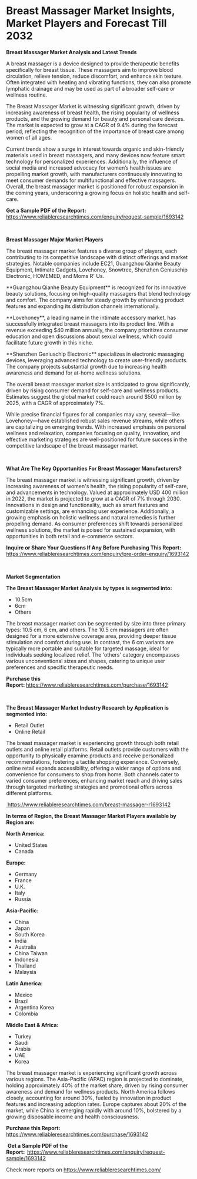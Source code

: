<p><h1>Breast Massager Market Insights, Market Players and Forecast Till 2032</h1></p><p><strong>Breast Massager Market Analysis and Latest Trends</strong></p>
<p><p>A breast massager is a device designed to provide therapeutic benefits specifically for breast tissue. These massagers aim to improve blood circulation, relieve tension, reduce discomfort, and enhance skin texture. Often integrated with heating and vibrating functions, they can also promote lymphatic drainage and may be used as part of a broader self-care or wellness routine.</p><p>The Breast Massager Market is witnessing significant growth, driven by increasing awareness of breast health, the rising popularity of wellness products, and the growing demand for beauty and personal care devices. The market is expected to grow at a CAGR of 9.4% during the forecast period, reflecting the recognition of the importance of breast care among women of all ages. </p><p>Current trends show a surge in interest towards organic and skin-friendly materials used in breast massagers, and many devices now feature smart technology for personalized experiences. Additionally, the influence of social media and increased advocacy for women’s health issues are propelling market growth, with manufacturers continuously innovating to meet consumer demands for multifunctional and effective massagers. Overall, the breast massager market is positioned for robust expansion in the coming years, underscoring a growing focus on holistic health and self-care.</p></p>
<p><strong>Get a Sample PDF of the Report:&nbsp;</strong> <a href="https://www.reliableresearchtimes.com/enquiry/request-sample/1693142?utm_campaign=3041&utm_medium=2&utm_source=Github&utm_content=ia&utm_term=04032025&utm_id=breast-massager">https://www.reliableresearchtimes.com/enquiry/request-sample/1693142</a></p>
<p>&nbsp;</p>
<p><strong>Breast Massager Major Market Players</strong></p>
<p><p>The breast massager market features a diverse group of players, each contributing to its competitive landscape with distinct offerings and market strategies. Notable companies include EC21, Guangzhou Qianhe Beauty Equipment, Intimate Gadgets, Lovehoney, Snowtree, Shenzhen Geniuschip Electronic, HOMEMED, and Moms R' Us.</p><p>**Guangzhou Qianhe Beauty Equipment** is recognized for its innovative beauty solutions, focusing on high-quality massagers that blend technology and comfort. The company aims for steady growth by enhancing product features and expanding its distribution channels internationally.</p><p>**Lovehoney**, a leading name in the intimate accessory market, has successfully integrated breast massagers into its product line. With a revenue exceeding $40 million annually, the company prioritizes consumer education and open discussions about sexual wellness, which could facilitate future growth in this niche.</p><p>**Shenzhen Geniuschip Electronic** specializes in electronic massaging devices, leveraging advanced technology to create user-friendly products. The company projects substantial growth due to increasing health awareness and demand for at-home wellness solutions.</p><p>The overall breast massager market size is anticipated to grow significantly, driven by rising consumer demand for self-care and wellness products. Estimates suggest the global market could reach around $500 million by 2025, with a CAGR of approximately 7%.</p><p>While precise financial figures for all companies may vary, several—like Lovehoney—have established robust sales revenue streams, while others are capitalizing on emerging trends. With increased emphasis on personal wellness and relaxation, companies focusing on quality, innovation, and effective marketing strategies are well-positioned for future success in the competitive landscape of the breast massager market.</p></p>
<p>&nbsp;</p>
<p><strong>What Are The Key Opportunities For Breast Massager Manufacturers?</strong></p>
<p><p>The breast massager market is witnessing significant growth, driven by increasing awareness of women's health, the rising popularity of self-care, and advancements in technology. Valued at approximately USD 400 million in 2022, the market is projected to grow at a CAGR of 7% through 2030. Innovations in design and functionality, such as smart features and customizable settings, are enhancing user experience. Additionally, a growing emphasis on holistic wellness and natural remedies is further propelling demand. As consumer preferences shift towards personalized wellness solutions, the market is poised for sustained expansion, with opportunities in both retail and e-commerce sectors.</p></p>
<p><strong>Inquire or Share Your Questions If Any Before Purchasing This Report:</strong> <a href="https://www.reliableresearchtimes.com/enquiry/pre-order-enquiry/1693142?utm_campaign=3041&utm_medium=2&utm_source=Github&utm_content=ia&utm_term=04032025&utm_id=breast-massager">https://www.reliableresearchtimes.com/enquiry/pre-order-enquiry/1693142</a></p>
<p>&nbsp;</p>
<p><strong>Market Segmentation</strong></p>
<p><strong>The Breast Massager Market Analysis by types is segmented into:</strong></p>
<p><ul><li>10.5cm</li><li>6cm</li><li>Others</li></ul></p>
<p><p>The breast massager market can be segmented by size into three primary types: 10.5 cm, 6 cm, and others. The 10.5 cm massagers are often designed for a more extensive coverage area, providing deeper tissue stimulation and comfort during use. In contrast, the 6 cm variants are typically more portable and suitable for targeted massage, ideal for individuals seeking localized relief. The 'others' category encompasses various unconventional sizes and shapes, catering to unique user preferences and specific therapeutic needs.</p></p>
<p><strong>Purchase this Report:&nbsp;</strong><a href="https://www.reliableresearchtimes.com/purchase/1693142?utm_campaign=3041&utm_medium=2&utm_source=Github&utm_content=ia&utm_term=04032025&utm_id=breast-massager">https://www.reliableresearchtimes.com/purchase/1693142</a></p>
<p>&nbsp;</p>
<p><strong>The Breast Massager Market Industry Research by Application is segmented into:</strong></p>
<p><ul><li>Retail Outlet</li><li>Online Retail</li></ul></p>
<p><p>The breast massager market is experiencing growth through both retail outlets and online retail platforms. Retail outlets provide customers with the opportunity to physically examine products and receive personalized recommendations, fostering a tactile shopping experience. Conversely, online retail expands accessibility, offering a wider range of options and convenience for consumers to shop from home. Both channels cater to varied consumer preferences, enhancing market reach and driving sales through targeted marketing strategies and promotional offers across different platforms.</p></p>
<p><a href="https://www.reliableresearchtimes.com/breast-massager-r1693142?utm_campaign=3041&utm_medium=2&utm_source=Github&utm_content=ia&utm_term=04032025&utm_id=breast-massager">&nbsp;https://www.reliableresearchtimes.com/breast-massager-r1693142</a></p>
<p><strong>In terms of Region, the Breast Massager Market Players available by Region are:</strong></p>
<p>
    <p> <strong> North America: </strong>
        <ul>
            <li>United States</li>
            <li>Canada</li>
        </ul>
        </p> 
    <p> <strong> Europe: </strong>
        <ul>
            <li>Germany</li>
            <li>France</li>
            <li>U.K.</li>
            <li>Italy</li>
            <li>Russia</li>
        </ul>
        </p> 
    <p> <strong> Asia-Pacific: </strong>
        <ul>
            <li>China</li>
            <li>Japan</li>
            <li>South Korea</li>
            <li>India</li>
            <li>Australia</li>
            <li>China Taiwan</li>
            <li>Indonesia</li>
            <li>Thailand</li>
            <li>Malaysia</li>
        </ul>
        </p> 
    <p> <strong> Latin America: </strong>
        <ul>
            <li>Mexico</li>
            <li>Brazil</li>
            <li>Argentina Korea</li>
            <li>Colombia</li>
        </ul>
        </p> 
    <p> <strong> Middle East & Africa: </strong>
        <ul>
            <li>Turkey</li>
            <li>Saudi</li>
            <li>Arabia</li>
            <li>UAE</li>
            <li>Korea</li>
        </ul>
    </p>
    </p>
<p><p>The breast massager market is experiencing significant growth across various regions. The Asia-Pacific (APAC) region is projected to dominate, holding approximately 40% of the market share, driven by rising consumer awareness and demand for wellness products. North America follows closely, accounting for around 30%, fueled by innovation in product features and increasing adoption rates. Europe captures about 20% of the market, while China is emerging rapidly with around 10%, bolstered by a growing disposable income and health consciousness.</p></p>
<p><strong>Purchase this Report: </strong><a href="https://www.reliableresearchtimes.com/purchase/1693142?utm_campaign=3041&utm_medium=2&utm_source=Github&utm_content=ia&utm_term=04032025&utm_id=breast-massager">https://www.reliableresearchtimes.com/purchase/1693142</a></p>
<p>&nbsp;<strong>Get a Sample PDF of the Report:&nbsp;&nbsp;</strong><a href="https://www.reliableresearchtimes.com/enquiry/request-sample/1693142?utm_campaign=3041&utm_medium=2&utm_source=Github&utm_content=ia&utm_term=04032025&utm_id=breast-massager">https://www.reliableresearchtimes.com/enquiry/request-sample/1693142</a></p>
<p><strong></strong></p>
<p>Check more reports on <a href="https://www.reliableresearchtimes.com/?utm_campaign=3041&utm_medium=2&utm_source=Github&utm_content=ia&utm_term=04032025&utm_id=breast-massager">https://www.reliableresearchtimes.com/</a></p>